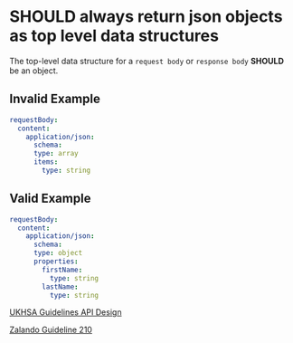 # **SHOULD** always return json objects as top level data structures

The top-level data structure for a `request body` or `response body` **SHOULD** be an object.

## Invalid Example

``` yaml
requestBody:
  content:
    application/json:
      schema:
      type: array
      items:
        type: string
```

## Valid Example

``` yaml
requestBody:
  content:
    application/json:
      schema:
      type: object
      properties:
        firstName:
          type: string
        lastName:
          type: string
```

[UKHSA Guidelines API Design](../../api-design-guidelines/api-design.md#response-format)

[Zalando Guideline 210](https://opensource.zalando.com/restful-api-guidelines/#210)
